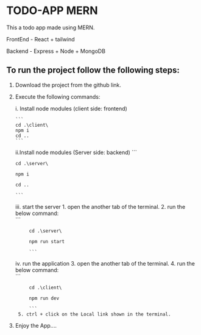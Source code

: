 # TODO-APP MERN 

This a todo app made using MERN.

FrontEnd - React + tailwind

Backend - Express + Node + MongoDB


## To run the project follow the following steps: 
1. Download the project from the github link.
   
2. Execute the following commands:

    i. Install node modules (client side: frontend)

       ```
       cd .\client\
       npm i
       cd ..
       ```

    ii.Install node modules (Server side: backend)
        ```

       cd .\server\

       npm i

       cd ..
    
       ```
    iii. start the server
        1. open the another tab of the terminal.
        2. run the below command:  
            ``` 

            cd .\server\

            npm run start

            ```
    iv. run the application
        3. open the another tab of the terminal.
        4. run the below command:   
            ```

            cd .\client\

            npm run dev

            ```
        5. ctrl + click on the Local link shown in the terminal.

3. Enjoy the App....

